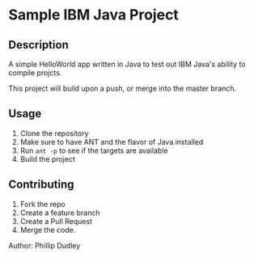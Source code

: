 Sample IBM Java Project   
=======================   

## Description  

A simple HelloWorld app written in Java to test out IBM Java's ability to compile projcts.   

This project will build upon a push, or merge into the master branch. 

## Usage  

1. Clone the repository   
2. Make sure to have ANT and the flavor of Java installed
3. Run `ant -p` to see if the targets are available
4. Build the project

## Contributing

1. Fork the repo
2. Create a feature branch
3. Create a Pull Request
4. Merge the code. 

Author: Phillip Dudley
